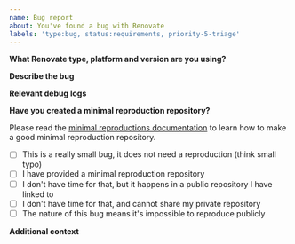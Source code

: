 ```yaml
---
name: Bug report
about: You've found a bug with Renovate
labels: 'type:bug, status:requirements, priority-5-triage'
---
```


<!--
      PLEASE DO NOT REPORT ANY SECURITY CONCERNS THIS WAY
      Email renovate-disclosure@whitesourcesoftware.com instead.
-->

**What Renovate type, platform and version are you using?**

<!-- Tell us if you're using the hosted App, or if you are self-hosted Renovate yourself. Platform too (GitHub, GitLab, etc) plus which version of Renovate if you're self-hosted. -->

**Describe the bug**

<!-- A clear and concise description of what the bug is. -->

**Relevant debug logs**

<!--
Try not to raise a bug report unless you've looked at the logs first.

If you're running self-hosted, run with `--log-level=debug` or LOG_LEVEL=debug and search for whatever dependency/branch/PR that is causing the problem. If you are using the Renovate App, log into https://app.renovatebot.com/dashboard and locate the correct job log for when the problem occurred (e.g. when the PR was created).

Paste the *relevant* logs here, not the entire thing and not just a link to the dashboard (others do not have permissions to view them).
-->

**Have you created a minimal reproduction repository?**

Please read the [minimal reproductions documentation](https://github.com/renovatebot/renovate/blob/main/docs/development/minimal-reproductions.md) to learn how to make a good minimal reproduction repository.

- [ ] This is a really small bug, it does not need a reproduction (think small typo)
- [ ] I have provided a minimal reproduction repository
- [ ] I don't have time for that, but it happens in a public repository I have linked to
- [ ] I don't have time for that, and cannot share my private repository
- [ ] The nature of this bug means it's impossible to reproduce publicly

**Additional context**

<!-- Add any other context about the problem here, including your own debugging or ideas on what went wrong. -->
